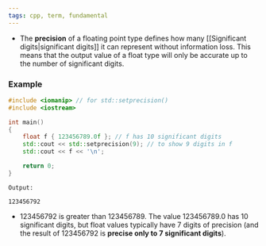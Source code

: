 ```yaml
---
tags: cpp, term, fundamental
---
```


- The **precision** of a floating point type defines how many [[Significant digits|significant digits]] it can represent without information loss. This means that the output value of a float type will only be accurate up to the number of significant digits.

### Example

```cpp
#include <iomanip> // for std::setprecision()
#include <iostream>

int main()
{
    float f { 123456789.0f }; // f has 10 significant digits
    std::cout << std::setprecision(9); // to show 9 digits in f
    std::cout << f << '\n';

    return 0;
}
```

```ad-answer
Output:

123456792
```

- 123456792 is greater than 123456789. The value 123456789.0 has 10 significant digits, but float values typically have 7 digits of precision (and the result of 123456792 is **precise only to 7 significant digits**).